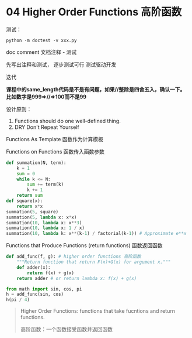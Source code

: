# 04 Higher Order Functions 高阶函数


测试：
```shell
python -m doctest -v xxx.py
```

doc comment 文档注释 - 测试

先写出注释和测试， 逐步测试可行 测试驱动开发


迭代

**课程中的same_length代码是不是有问题，如果//整除是四舍五入，确认一下。比如数字是999=>//=>100而不是99**


设计原则：
1. Functions should do one well-defined thing.
2. DRY Don't Repeat Yourself

Functions As Template 函数作为计算模板

Functions on Functions 函数传入函数参数
```python
def summation(N, term):
    k = 1
    sum = 0
    while k <= N:
        sum += term(k)
        k += 1
    return sum
def square(x):
    return x*x
summation(5, square)
summation(5, lambda x: x*x)
summation(10, lambda x: x**3)
summation(10, lambda x: 1 / x)
summation(10, lambda k: x**(k-1) / factorial(k-1)) # Approximate e**x
```

Functions that Produce Functions (return functions) 函数返回函数
```python
def add_func(f, g): # higher order functions 高阶函数
    """Return function that return F(x)+G(x) for argument x."""
    def adder(x):
        return f(x) + g(x)
    return adder # or return lambda x: f(x) + g(x)

from math import sin, cos, pi
h = add_func(sin, cos)
h(pi / 4)
```

> Higher Order Functions: functions that take fucntions and return functions.
> 
> 高阶函数：一个函数接受函数并返回函数